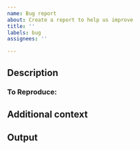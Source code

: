 ```yaml
---
name: Bug report
about: Create a report to help us improve
title: ''
labels: bug
assignees: ''

---
```


## Description
<!--
Provide a clear and concise description of what the bug is.
Also give a description of what behavior you expected to happen.
-->


### To Reproduce:
<!--
What compilers/machines are you seeing this with?
Give explicit steps to reproduce the behavior.
1. do this
2. then that
3. then, oops, look at the bug
-->


## Additional context
<!--
Add any other context about the problem here.
Directly reference any issues or PRs in this or other repositories that this is related to, and describe how they are related. Example:
- needs to be fixed also in noaa-emc/nems/issues/<issue_number>
- needed for noaa-emc/fv3atm/pull/<pr_number>
-->


## Output
<!--
**Screenshots**
If applicable, drag and drop screenshots to help explain your problem.

**output logs**
If applicable, include relevant output logs.
Either drag and drop the entire log file here (if a long log) or

```
paste the code in this type of section (if a short section of log)
```
-->
